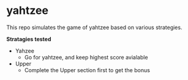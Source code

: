 # yahtzee
This repo simulates the game of yahtzee based on various strategies.

**Stratagies tested**
+ Yahzee
    - Go for yahtzee, and keep highest score avialable
+ Upper
    - Complete the Upper section first to get the bonus 